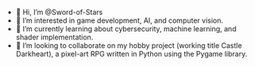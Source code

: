 - 👋 Hi, I’m @Sword-of-Stars
- 👀 I’m interested in game development, AI, and computer vision.
- 🌱 I’m currently learning about cybersecurity, machine learning, and shader implementation.
- 💞️ I’m looking to collaborate on my hobby project (working title Castle Darkheart), a pixel-art RPG written in Python using the Pygame library.

<!---
Sword-of-Stars/Sword-of-Stars is a ✨ special ✨ repository because its `README.md` (this file) appears on your GitHub profile.
You can click the Preview link to take a look at your changes.
--->
